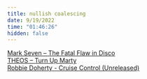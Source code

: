 ```yaml
---
title: nullish coalescing
date: 9/19/2022
time: "01:46:26"
hidden: false
---
```


[Mark Seven – The Fatal Flaw in Disco](https://www.youtube.com/watch?v=kTceKJBg6Zg)  
[THEOS – Turn Up Marty](https://www.youtube.com/watch?v=lMhimOynAxs)  
[Robbie Doherty - Cruise Control (Unreleased)](https://www.youtube.com/watch?v=25pRq30TVgA)
